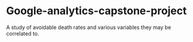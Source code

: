 # Google-analytics-capstone-project
A study of avoidable death rates and various variables they may be correlated to.
